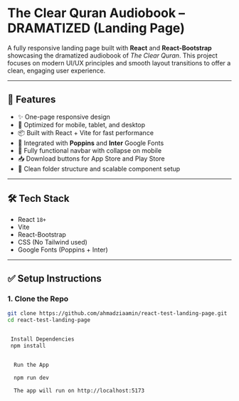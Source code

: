 # The Clear Quran Audiobook – DRAMATIZED (Landing Page)

A fully responsive landing page built with **React** and **React-Bootstrap** showcasing the dramatized audiobook of *The Clear Quran*. This project focuses on modern UI/UX principles and smooth layout transitions to offer a clean, engaging user experience.

---


## 📌 Features

- ✨ One-page responsive design
- 📱 Optimized for mobile, tablet, and desktop
- 📦 Built with React + Vite for fast performance
- 🎨 Integrated with **Poppins** and **Inter** Google Fonts
- 🧭 Fully functional navbar with collapse on mobile
- 📥 Download buttons for App Store and Play Store
- 📁 Clean folder structure and scalable component setup

---

## 🛠️ Tech Stack

- React `18+`
- Vite
- React-Bootstrap
- CSS (No Tailwind used)
- Google Fonts (Poppins + Inter)

---


## ✅ Setup Instructions

### 1. Clone the Repo

```bash
git clone https://github.com/ahmadziaamin/react-test-landing-page.git
cd react-test-landing-page


 Install Dependencies
 npm install


  Run the App

  npm run dev

  The app will run on http://localhost:5173

